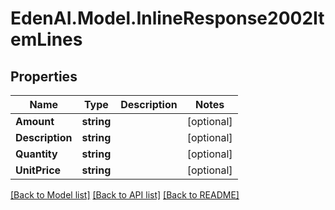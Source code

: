 # EdenAI.Model.InlineResponse2002ItemLines
## Properties

Name | Type | Description | Notes
------------ | ------------- | ------------- | -------------
**Amount** | **string** |  | [optional] 
**Description** | **string** |  | [optional] 
**Quantity** | **string** |  | [optional] 
**UnitPrice** | **string** |  | [optional] 

[[Back to Model list]](../README.md#documentation-for-models) [[Back to API list]](../README.md#documentation-for-api-endpoints) [[Back to README]](../README.md)

